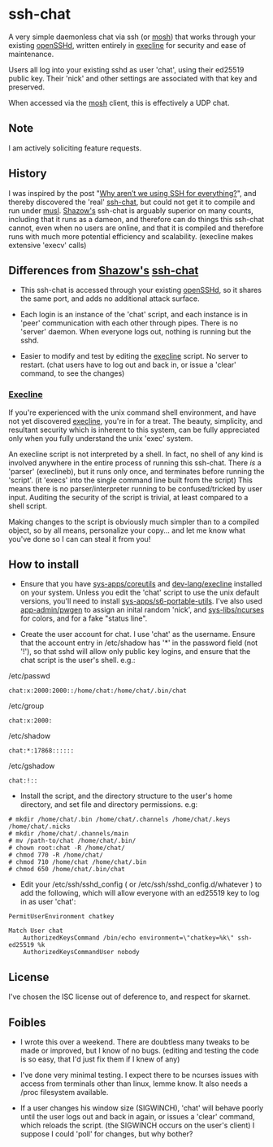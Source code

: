 # ssh-chat

A very simple daemonless chat via ssh (or [mosh][11]) that works through your existing [openSSHd][4], written entirely in [execline][5] for security and ease of maintenance.

Users all log into your existing sshd as user 'chat', using their ed25519 public key. Their 'nick' and other settings are associated with that key and preserved.

When accessed via the [mosh][11] client, this is effectively a UDP chat.

## Note

I am actively soliciting feature requests.

## History

I was inspired by the post "[Why aren’t we using SSH for everything?][10]", and thereby discovered the 'real' [ssh-chat][1], but could not get it to compile and run under [musl][2]. [Shazow's][3] ssh-chat is arguably superior on many counts, including that it runs as a dameon, and therefore can do things this ssh-chat cannot, even when no users are online, and that it is compiled and therefore runs with much more potential efficiency and scalability. (execline makes extensive 'execv' calls)

## Differences from [Shazow's][3] [ssh-chat][1]

* This ssh-chat is accessed through your existing [openSSHd][4], so it shares the same port, and adds no additional attack surface.

* Each login is an instance of the 'chat' script, and each instance is in 'peer' communication with each other through pipes. There is no 'server' daemon. When everyone logs out, nothing is running but the sshd.

* Easier to modify and test by editing the [execline][5] script. No server to restart. (chat users have to log out and back in, or issue a 'clear' command, to see the changes)

### [Execline][5]

If you're experienced with the unix command shell environment, and have not yet discovered [execline][5], you're in for a treat. The beauty, simplicity, and resultant security which is inherent to this system, can be fully appreciated only when you fully understand the unix 'exec' system.

An execline script is not interpreted by a shell.  In fact, no shell of any kind is involved anywhere in the entire process of running this ssh-chat.  There *is* a 'parser' (execlineb), but it runs only once, and terminates before running the 'script'. (it 'execs' into the single command line built from the script) This means there is no parser/interpreter running to be confused/tricked by user input. Auditing the security of the script is trivial, at least compared to a shell script.

Making changes to the script is obviously much simpler than to a compiled object, so by all means, personalize your copy...  and let me know what you've done so I can can steal it from you!

## How to install

* Ensure that you have [sys-apps/coreutils][9] and [dev-lang/execline][5] installed on your system. Unless you edit the 'chat' script to use the unix default versions, you'll need to install [sys-apps/s6-portable-utils][6]. I've also used [app-admin/pwgen][7] to assign an inital random 'nick', and [sys-libs/ncurses][8] for colors, and for a fake "status line".

* Create the user account for chat.  I use 'chat' as the username. Ensure that the account entry in /etc/shadow has '*' in the password field (not '!'), so that sshd will allow only public key logins, and ensure that the chat script is the user's shell. e.g.:

/etc/passwd
``` code
chat:x:2000:2000::/home/chat:/home/chat/.bin/chat
````
/etc/group
```` code
chat:x:2000:
````
/etc/shadow
```` code
chat:*:17868::::::
````
/etc/gshadow
```` code
chat:!::
````

* Install the script, and the directory structure to the user's home directory, and set file and directory permissions. e.g:

```` console
# mkdir /home/chat/.bin /home/chat/.channels /home/chat/.keys /home/chat/.nicks
# mkdir /home/chat/.channels/main
# mv /path-to/chat /home/chat/.bin/
# chown root:chat -R /home/chat/
# chmod 770 -R /home/chat/
# chmod 710 /home/chat /home/chat/.bin
# chmod 650 /home/chat/.bin/chat
````

* Edit your /etc/ssh/sshd_config ( or /etc/ssh/sshd_config.d/whatever ) to add the following, which will allow everyone with an ed25519 key to log in as user 'chat':

``` code
PermitUserEnvironment chatkey

Match User chat
	AuthorizedKeysCommand /bin/echo environment=\"chatkey=%k\" ssh-ed25519 %k
	AuthorizedKeysCommandUser nobody
```

## License

I've chosen the ISC license out of deference to, and respect for skarnet.

## Foibles

* I wrote this over a weekend. There are doubtless many tweaks to be made or improved, but I know of no bugs. (editing and testing the code is so easy, that I'd just fix them if I knew of any)

* I've done very minimal testing.  I expect there to be ncurses issues with access from terminals other than linux, lemme know.  It also needs a /proc filesystem available.

* If a user changes his window size (SIGWINCH), 'chat' will behave poorly until the user logs out and back in again, or issues a 'clear' command, which reloads the script. (the SIGWINCH occurs on the user's client) I suppose I could 'poll' for changes, but why bother?

[1]: https://github.com/shazow/ssh-chat
[2]: https://musl.libc.org
[3]: https://github.com/shazow
[4]: https://www.openssh.com/
[5]: https://www.skarnet.org/software/execline/
[6]: https://www.skarnet.org/software/s6-portable-utils/
[7]: https://sourceforge.net/projects/pwgen/
[8]: https://www.gnu.org/software/ncurses/
[9]: https://www.gnu.org/software/coreutils/
[10]: https://medium.com/@shazow/ssh-how-does-it-even-9e43586e4ffc
[11]: https://mosh.org
